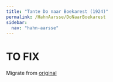 ```yaml
---
title: "Tante Do naar Boekarest (1924)"
permalink: /HahnAarsse/DoNaarBoekarest
sidebar:
  nav: "hahn-aarsse"
---
```



# TO FIX

Migrate from [original](https://www.nierstrasz.org/HahnAarsse/DoNaarBoekarest.html)
